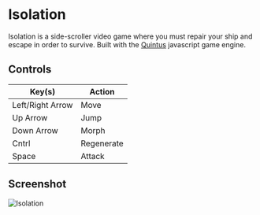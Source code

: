 Isolation
=========
Isolation is a side-scroller video game where you must repair your ship and escape in order to survive. Built with the <a href="https://github.com/cykod/Quintus">Quintus</a> javascript game engine.

Controls
--------
| Key(s)           | Action     |
|------------------|------------|
| Left/Right Arrow | Move       |
| Up Arrow         | Jump       |
| Down Arrow       | Morph      |
| Cntrl            | Regenerate |
| Space            | Attack     |

Screenshot
----------
![Isolation](https://josephcosentino.me/isolation/images/isolation.png "Isolation")
